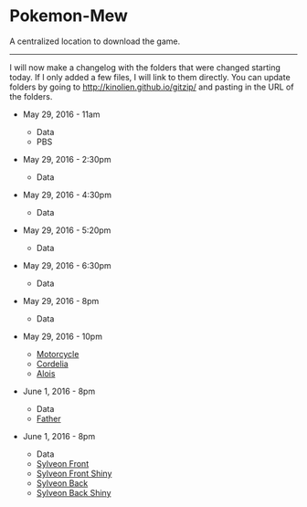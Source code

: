 # Pokemon-Mew
A centralized location to download the game.

* * *

I will now make a changelog with the folders that were changed starting today. If I only added a few files, I will link to them directly. You can update folders by going to http://kinolien.github.io/gitzip/ and pasting in the URL of the folders.

* May 29, 2016 - 11am
  * Data
  * PBS

* May 29, 2016 - 2:30pm
  * Data

* May 29, 2016 - 4:30pm
  * Data

* May 29, 2016 - 5:20pm
  * Data

* May 29, 2016 - 6:30pm
  * Data

* May 29, 2016 - 8pm
  * Data

* May 29, 2016 - 10pm
  * [Motorcycle](https://github.com/Vendily/Pokemon-Mew/blob/master/Graphics/Characters/BW169.png)
  * [Cordelia](https://github.com/Vendily/Pokemon-Mew/blob/master/Graphics/Characters/BW168.png)
  * [Alois](https://github.com/Vendily/Pokemon-Mew/blob/master/Graphics/Characters/BW167.png)
* June 1, 2016 - 8pm
  * Data
  * [Father](https://github.com/Vendily/Pokemon-Mew/blob/master/Graphics/Characters/BW170.png)

* June 1, 2016 - 8pm
  * Data
  * [Sylveon Front](https://github.com/Vendily/Pokemon-Mew/blob/master/Graphics/Battlers/Front/650.png)
  * [Sylveon Front Shiny](https://github.com/Vendily/Pokemon-Mew/blob/master/Graphics/Battlers/FrontShiny/650s.png)
  * [Sylveon Back](https://github.com/Vendily/Pokemon-Mew/blob/master/Graphics/Battlers/Back/650b.png)
  * [Sylveon Back Shiny](https://github.com/Vendily/Pokemon-Mew/blob/master/Graphics/Battlers/BackShiny/650sb.png)
